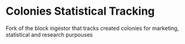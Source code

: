 # Colonies Statistical Tracking

Fork of the block ingestor that tracks created colonies for marketing, statistical and research purpouses

